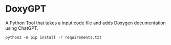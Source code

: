 # DoxyGPT
A Python Tool that takes a input code file and adds Doxygen documentation using ChatGPT. 

```
python3 -m pip install -r requirements.txt
```